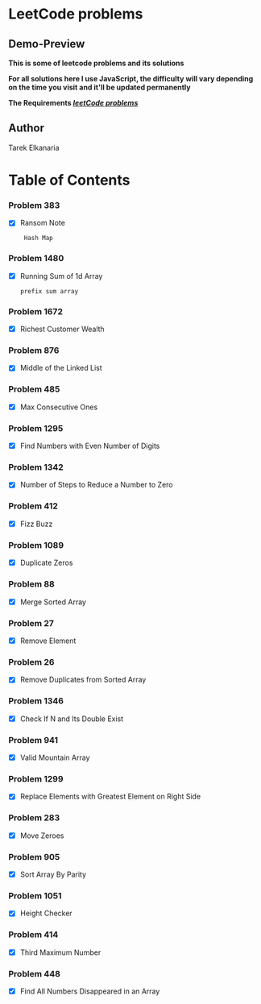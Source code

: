 # LeetCode problems

## Demo-Preview

**This is some of leetcode problems and its solutions**

**For all solutions here I use JavaScript, the difficulty will vary depending on the time you visit and it'll be updated permanently**

**The Requirements _[leetCode problems](https://leetcode.com/problemset/all/)_**

## Author

Tarek Elkanaria

# Table of Contents

### Problem 383

- [x] Ransom Note

       Hash Map

### Problem 1480

- [x] Running Sum of 1d Array

      prefix sum array

### Problem 1672

- [x] Richest Customer Wealth

### Problem 876

- [x] Middle of the Linked List

### Problem 485

- [x] Max Consecutive Ones

### Problem 1295

- [x] Find Numbers with Even Number of Digits

### Problem 1342

- [x] Number of Steps to Reduce a Number to Zero

### Problem 412

- [x] Fizz Buzz

### Problem 1089

- [x] Duplicate Zeros

### Problem 88

- [x] Merge Sorted Array

### Problem 27

- [x] Remove Element

### Problem 26

- [x] Remove Duplicates from Sorted Array

### Problem 1346

- [x] Check If N and Its Double Exist

### Problem 941

- [x] Valid Mountain Array

### Problem 1299

- [x] Replace Elements with Greatest Element on Right Side

### Problem 283

- [x] Move Zeroes

### Problem 905

- [x] Sort Array By Parity

### Problem 1051

- [x] Height Checker

### Problem 414

- [x] Third Maximum Number

### Problem 448

- [x] Find All Numbers Disappeared in an Array
